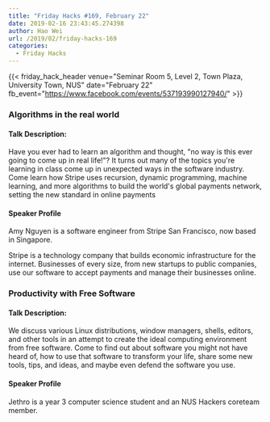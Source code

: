 ```yaml
---
title: "Friday Hacks #169, February 22"
date: 2019-02-16 23:43:45.274398
author: Hao Wei
url: /2019/02/friday-hacks-169
categories:
  - Friday Hacks
---
```


{{< friday_hack_header
    venue="Seminar Room 5, Level 2, Town Plaza, University Town, NUS"
    date="February 22"
    fb_event="https://www.facebook.com/events/537193990127940/" >}}

### Algorithms in the real world

#### Talk Description:

Have you ever had to learn an algorithm and thought, "no way is this ever going to come up in real life!"? It turns out many of the topics you're learning in class come up in unexpected ways in the software industry. Come learn how Stripe uses recursion, dynamic programming, machine learning, and more algorithms to build the world's global payments network, setting the new standard in online payments

#### Speaker Profile

Amy Nguyen is a software engineer from Stripe San Francisco, now based in Singapore.

Stripe is a technology company that builds economic infrastructure for the internet. Businesses of every size, from new startups to public companies, use our software to accept payments and manage their businesses online.

### Productivity with Free Software

#### Talk Description:

We discuss various Linux distributions, window managers, shells, editors, and other tools in an attempt to create the ideal computing environment from free software. Come to find out about software you might not have heard of, how to use that software to transform your life, share some new tools, tips, and ideas, and maybe even defend the software you use.

#### Speaker Profile

Jethro is a year 3 computer science student and an NUS Hackers coreteam member.

